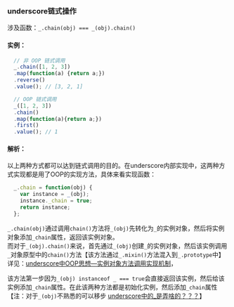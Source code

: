 ### underscore链式操作
涉及函数：`_.chain(obj) === _(obj).chain()`
#### 实例：
```js
  // 非 OOP 链式调用
  _.chain([1, 2, 3])
  .map(function(a) {return a;})
  .reverse()
  .value(); // [3, 2, 1]

  // OOP 链式调用
  _([1, 2, 3])
  .chain()
  .map(function(a){return a;})
  .first()
  .value(); // 1
```
#### 解析：
以上两种方式都可以达到链式调用的目的。在underscore内部实现中，这两种方式实现都是用了OOP的实现方法，具体来看实现函数：
```js
  _.chain = function(obj) {
    var instance = _(obj);
    instance._chain = true;
    return instance;
  };
```
`_.chain(obj)`通过调用`chain()`方法将`_(obj)`先转化为`_`的实例对象，然后将实例对象添加`_chain`属性，返回该实例对象。  
而对于`_(obj).chain()`来说，首先通过`_(obj)`创建`_`的实例对象，然后该实例调用`_`对象原型中的`chain()`方法【该方法通过`_.mixin()`方法混入到`_.prototype`中】详见：[underscore中OOP思想—实例对象方法调用实现机制](http://)，

该方法第一步因为`_(obj) instanceof _ === true`会直接返回该实例，然后给该实例添加`_chain`属性。在此该两种方法都是初始化实例，然后添加`_chain`属性  
【注：对于`_(obj)`不熟悉的可以移步
[underscore中的_是弄啥的？？？](https://github.com/xlshen/underscore/blob/master/underscore中的_是弄啥的.md)】
